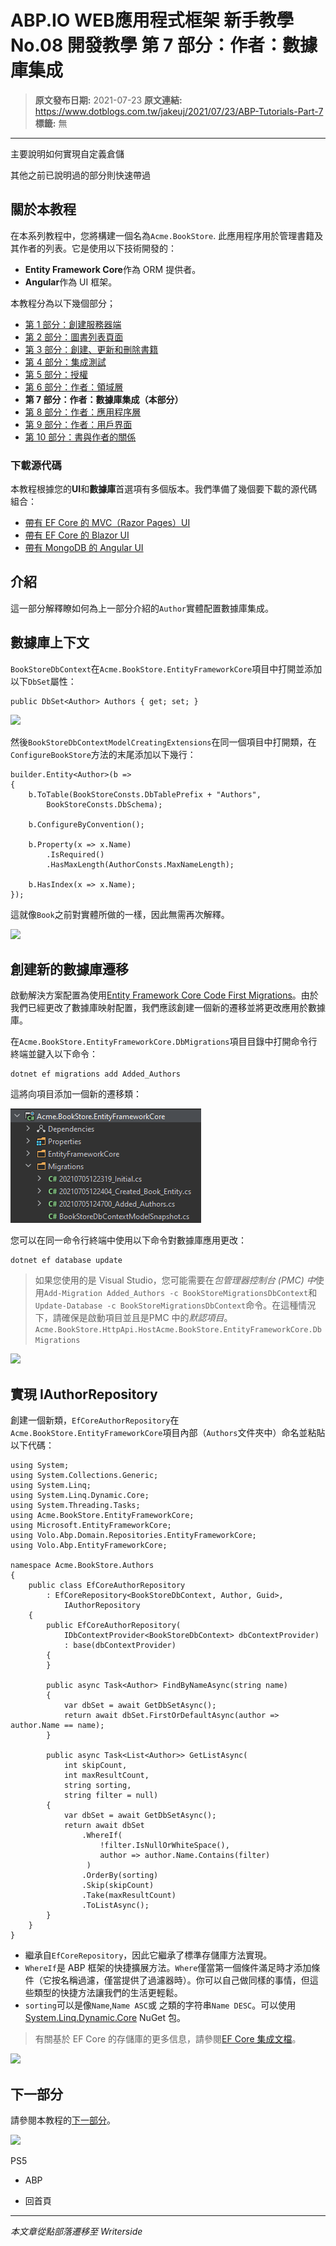 # ABP.IO WEB應用程式框架 新手教學 No.08 開發教學 第 7 部分&#xFF1A;作者&#xFF1A;數據庫集成

> **原文發布日期:** 2021-07-23
> **原文連結:** https://www.dotblogs.com.tw/jakeuj/2021/07/23/ABP-Tutorials-Part-7
> **標籤:** 無

---

主要說明如何實現自定義倉儲

其他之前已說明過的部分則快速帶過

## 關於本教程

在本系列教程中，您將構建一個名為`Acme.BookStore`. 此應用程序用於管理書籍及其作者的列表。它是使用以下技術開發的：

* **Entity Framework Core**作為 ORM 提供者。
* **Angular**作為 UI 框架。

本教程分為以下幾個部分；

* [第 1 部分：創建服務器端](https://docs.abp.io/en/abp/latest/Tutorials/Part-1)
* [第 2 部分：圖書列表頁面](https://docs.abp.io/en/abp/latest/Tutorials/Part-2)
* [第 3 部分：創建、更新和刪除書籍](https://docs.abp.io/en/abp/latest/Tutorials/Part-3)
* [第 4 部分：集成測試](https://docs.abp.io/en/abp/latest/Tutorials/Part-4)
* [第 5 部分：授權](https://docs.abp.io/en/abp/latest/Tutorials/Part-5)
* [第 6 部分：作者：領域層](https://docs.abp.io/en/abp/latest/Tutorials/Part-6)
* **第 7 部分：作者：數據庫集成（本部分）**
* [第 8 部分：作者：應用程序層](https://docs.abp.io/en/abp/latest/Tutorials/Part-8)
* [第 9 部分：作者：用戶界面](https://docs.abp.io/en/abp/latest/Tutorials/Part-9)
* [第 10 部分：書與作者的關係](https://docs.abp.io/en/abp/latest/Tutorials/Part-10)

### 下載源代碼

本教程根據您的**UI**和**數據庫**首選項有多個版本。我們準備了幾個要下載的源代碼組合：

* [帶有 EF Core 的 MVC（Razor Pages）UI](https://github.com/abpframework/abp-samples/tree/master/BookStore-Mvc-EfCore)
* [帶有 EF Core 的 Blazor UI](https://github.com/abpframework/abp-samples/tree/master/BookStore-Blazor-EfCore)
* [帶有 MongoDB 的 Angular UI](https://github.com/abpframework/abp-samples/tree/master/BookStore-Angular-MongoDb)

## 介紹

這一部分解釋瞭如何為上一部分介紹的`Author`實體配置數據庫集成。

## 數據庫上下文

`BookStoreDbContext`在`Acme.BookStore.EntityFrameworkCore`項目中打開並添加以下`DbSet`屬性：

```
public DbSet<Author> Authors { get; set; }
```

![](https://dotblogsfile.blob.core.windows.net/user/御星幻/0b114430-3502-4bef-8e26-932b0b23dd3e/1627029766.png)

然後`BookStoreDbContextModelCreatingExtensions`在同一個項目中打開類，在`ConfigureBookStore`方法的末尾添加以下幾行：

```
builder.Entity<Author>(b =>
{
    b.ToTable(BookStoreConsts.DbTablePrefix + "Authors",
        BookStoreConsts.DbSchema);

    b.ConfigureByConvention();

    b.Property(x => x.Name)
        .IsRequired()
        .HasMaxLength(AuthorConsts.MaxNameLength);

    b.HasIndex(x => x.Name);
});
```

這就像`Book`之前對實體所做的一樣，因此無需再次解釋。

![](https://dotblogsfile.blob.core.windows.net/user/御星幻/0b114430-3502-4bef-8e26-932b0b23dd3e/1627029930.png)

## 創建新的數據庫遷移

啟動解決方案配置為使用[Entity Framework Core Code First Migrations](https://docs.microsoft.com/en-us/ef/core/managing-schemas/migrations/)。由於我們已經更改了數據庫映射配置，我們應該創建一個新的遷移並將更改應用於數據庫。

在`Acme.BookStore.EntityFrameworkCore.DbMigrations`項目目錄中打開命令行終端並鍵入以下命令：

```
dotnet ef migrations add Added_Authors
```

這將向項目添加一個新的遷移類：

![bookstore-efcore-migration-authors](https://raw.githubusercontent.com/abpframework/abp/rel-4.3/docs/en/Tutorials/images/bookstore-efcore-migration-authors.png)

您可以在同一命令行終端中使用以下命令對數據庫應用更改：

```
dotnet ef database update
```

> 如果您使用的是 Visual Studio，您可能需要在*包管理器控制台 (PMC) 中*使用`Add-Migration Added_Authors -c BookStoreMigrationsDbContext`和`Update-Database -c BookStoreMigrationsDbContext`命令。在這種情況下，請確保是啟動項目並且是PMC 中的*默認項目*。`Acme.BookStore.HttpApi.HostAcme.BookStore.EntityFrameworkCore.DbMigrations`

![](https://dotblogsfile.blob.core.windows.net/user/御星幻/0b114430-3502-4bef-8e26-932b0b23dd3e/1627030142.png)

## 實現 IAuthorRepository

創建一個新類，`EfCoreAuthorRepository`在`Acme.BookStore.EntityFrameworkCore`項目內部（`Authors`文件夾中）命名並粘貼以下代碼：

```
using System;
using System.Collections.Generic;
using System.Linq;
using System.Linq.Dynamic.Core;
using System.Threading.Tasks;
using Acme.BookStore.EntityFrameworkCore;
using Microsoft.EntityFrameworkCore;
using Volo.Abp.Domain.Repositories.EntityFrameworkCore;
using Volo.Abp.EntityFrameworkCore;

namespace Acme.BookStore.Authors
{
    public class EfCoreAuthorRepository
        : EfCoreRepository<BookStoreDbContext, Author, Guid>,
            IAuthorRepository
    {
        public EfCoreAuthorRepository(
            IDbContextProvider<BookStoreDbContext> dbContextProvider)
            : base(dbContextProvider)
        {
        }

        public async Task<Author> FindByNameAsync(string name)
        {
            var dbSet = await GetDbSetAsync();
            return await dbSet.FirstOrDefaultAsync(author => author.Name == name);
        }

        public async Task<List<Author>> GetListAsync(
            int skipCount,
            int maxResultCount,
            string sorting,
            string filter = null)
        {
            var dbSet = await GetDbSetAsync();
            return await dbSet
                .WhereIf(
                    !filter.IsNullOrWhiteSpace(),
                    author => author.Name.Contains(filter)
                 )
                .OrderBy(sorting)
                .Skip(skipCount)
                .Take(maxResultCount)
                .ToListAsync();
        }
    }
}
```

* 繼承自`EfCoreRepository`，因此它繼承了標準存儲庫方法實現。
* `WhereIf`是 ABP 框架的快捷擴展方法。`Where`僅當第一個條件滿足時才添加條件（它按名稱過濾，僅當提供了過濾器時）。你可以自己做同樣的事情，但這些類型的快捷方法讓我們的生活更輕鬆。
* `sorting`可以是像`Name`,`Name ASC`或 之類的字符串`Name DESC`。可以使用[System.Linq.Dynamic.Core](https://www.nuget.org/packages/System.Linq.Dynamic.Core) NuGet 包。

> 有關基於 EF Core 的存儲庫的更多信息，請參閱[EF Core 集成文檔](https://docs.abp.io/en/abp/latest/Entity-Framework-Core)。

![](https://dotblogsfile.blob.core.windows.net/user/御星幻/0b114430-3502-4bef-8e26-932b0b23dd3e/1627030341.png)

## 下一部分

請參閱本教程的[下一部分](https://docs.abp.io/en/abp/latest/Tutorials/Part-8)。

![](https://card.psnprofiles.com/1/jakeuj.png)

PS5

* ABP

* 回首頁

---

*本文章從點部落遷移至 Writerside*
